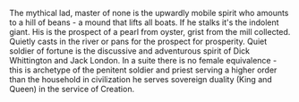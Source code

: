 The mythical lad, master of none is the upwardly mobile spirit who amounts to a hill of beans - a mound that lifts all boats. If he stalks it's the indolent giant. His is the prospect of a pearl from oyster, grist from the mill collected. Quietly casts in the river or pans for the prospect for prosperity. Quiet soldier of fortune is the discussive and adventurous spirit of Dick Whittington and Jack London. In a suite there is no female equivalence - this is archetype of the penitent soldier and priest serving a higher order than the household in civilization he serves sovereign duality (King and Queen) in the service of Creation.